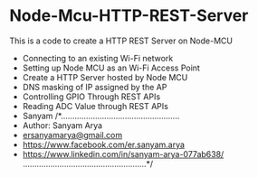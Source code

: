 # Node-Mcu-HTTP-REST-Server
This is a code to create a HTTP REST Server on Node-MCU

* Connecting to an existing Wi-Fi network
* Setting up Node MCU as an Wi-Fi Access Point
* Create a HTTP Server hosted by Node MCU
* DNS masking of IP assigned by the AP
* Controlling GPIO Through REST APIs
* Reading ADC Value through REST APIs
* Sanyam
/*....................................................
* Author: Sanyam Arya
* ersanyamarya@gmail.com
* https://www.facebook.com/er.sanyam.arya
* https://www.linkedin.com/in/sanyam-arya-077ab638/
......................................................*/
